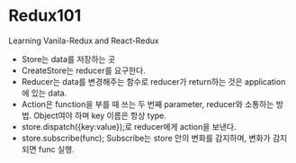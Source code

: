 # Redux101

Learning Vanila-Redux and React-Redux

- Store는 data를 저장하는 곳
- CreateStore는 reducer를 요구한다.
- Reducer는 data를 변경해주는 함수로 reducer가 return하는 것은 application에 있는 data.
- Action은 function을 부를 때 쓰는 두 번째 parameter, reducer와 소통하는 방법. Object여야 하며 key 이름은 항상 type.
- store.dispatch({key:value});로 reducer에게 action을 보낸다.
- store.subscribe(func); Subscribe는 store 안의 변화를 감지하며, 변화가 감지되면 func 실행.